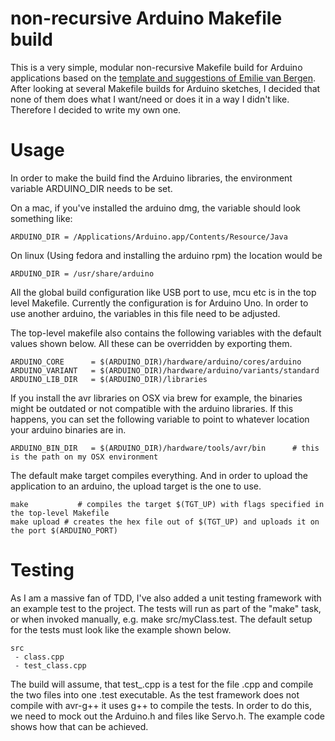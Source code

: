non-recursive Arduino Makefile build
====

This is a very simple, modular non-recursive Makefile build for Arduino applications based on the [template and suggestions of Emilie van Bergen](http://evbergen.home.xs4all.nl/nonrecursive-make.html).
After looking at several Makefile builds for Arduino sketches, I decided that none of them does what I want/need or does it in a way I didn't like. Therefore I decided to write my own one.

Usage
===

In order to make the build find the Arduino libraries, the environment variable ARDUINO_DIR needs to be set.

On a mac, if you've installed the arduino dmg, the variable should look something like:

	ARDUINO_DIR	= /Applications/Arduino.app/Contents/Resource/Java

On linux (Using fedora and installing the arduino rpm) the location would be
	
	ARDUINO_DIR	= /usr/share/arduino


All the global build configuration like USB port to use, mcu etc is in the top level Makefile. Currently the configuration is for Arduino Uno. In order to use another arduino, the variables in this file need to be adjusted. 

The top-level makefile also contains the following variables with the default values shown below. All these can be overridden by exporting them.

	ARDUINO_CORE      = $(ARDUINO_DIR)/hardware/arduino/cores/arduino       
	ARDUINO_VARIANT   = $(ARDUINO_DIR)/hardware/arduino/variants/standard   
	ARDUINO_LIB_DIR   = $(ARDUINO_DIR)/libraries                            

If you install the avr libraries on OSX via brew for example, the binaries might be outdated or not compatible with the arduino libraries. If this happens, you can set the following variable to point to whatever location your arduino binaries are in.

	ARDUINO_BIN_DIR   = $(ARDUINO_DIR)/hardware/tools/avr/bin      # this is the path on my OSX environment

The default make target compiles everything. And in order to upload the application to an arduino, the upload target is the one to use.

	make		   # compiles the target $(TGT_UP) with flags specified in the top-level Makefile 
	make upload	# creates the hex file out of $(TGT_UP) and uploads it on the port $(ARDUINO_PORT)

Testing
===

As I am a massive fan of TDD, I've also added a unit testing framework with an example test to the project. The tests will run as part of the "make" task, or when invoked manually, e.g. make src/myClass.test.
The default setup for the tests must look like the example shown below.

	src
	 - class.cpp
	 - test_class.cpp

The build will assume, that test_<name>.cpp is a test for the file <name>.cpp and compile the two files into one <name>.test executable. As the test framework does not compile with avr-g++ it uses g++ to compile the tests. In order to do this, we need to mock out the Arduino.h and files like Servo.h. The example code shows how that can be achieved.
